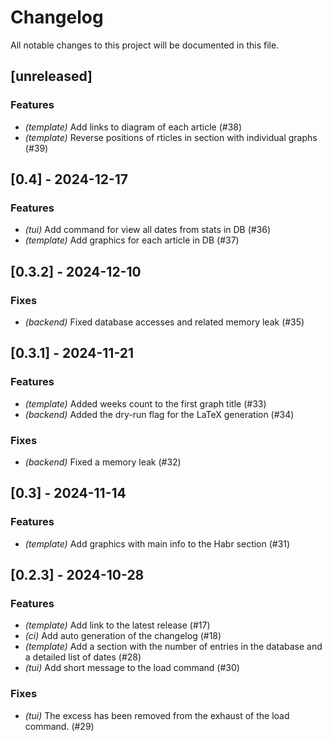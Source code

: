 # Changelog

All notable changes to this project will be documented in this file.

## [unreleased]

### Features

- *(template)* Add links to diagram of each article (#38)
- *(template)* Reverse positions of rticles in section with individual graphs (#39)

## [0.4] - 2024-12-17

### Features

- *(tui)* Add command for view all dates from stats in DB (#36)
- *(template)* Add graphics for each article in DB (#37)

## [0.3.2] - 2024-12-10

### Fixes

- *(backend)* Fixed database accesses and related memory leak (#35)

## [0.3.1] - 2024-11-21

### Features

- *(template)* Added weeks count to the first graph title (#33)
- *(backend)* Added the dry-run flag for the LaTeX generation (#34)

### Fixes

- *(backend)* Fixed a memory leak (#32)

## [0.3] - 2024-11-14

### Features

- *(template)* Add graphics with main info to the Habr section (#31)

## [0.2.3] - 2024-10-28

### Features

- *(template)* Add link to the latest release (#17)
- *(ci)* Add auto generation of the changelog (#18)
- *(template)* Add a section with the number of entries in the database and a detailed list of dates (#28)
- *(tui)* Add short message to the load command (#30)

### Fixes

- *(tui)* The excess has been removed from the exhaust of the load command. (#29)

<!-- generated by git-cliff -->

